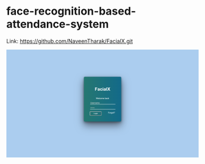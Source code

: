 # face-recognition-based-attendance-system  

Link: https://github.com/NaveenTharak/FacialX.git

![Face Recognition Based Attendance System](ss1.png)
<!-- ![Face Recognition Based Attendance System](ss2.png)
![Face Recognition Based Attendance System](ss3.png)
![Face Recognition Based Attendance System](ss4.png) -->
